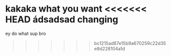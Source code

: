 kakaka
what you want
<<<<<<< HEAD
ádsadsad
changing 
=======
ey do what sup bro 
>>>>>>> bc1215ad87e15b9a670259c22d35e8d228104a1d
